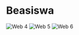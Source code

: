 # Beasiswa
![Web 4](https://user-images.githubusercontent.com/74033884/131253837-bb372697-873c-4cfb-82ca-3bcf3567df30.png)
![Web 5](https://user-images.githubusercontent.com/74033884/131253838-7756c2ad-db9d-4556-b55e-a04b1c55a6e9.png)
![Web 6](https://user-images.githubusercontent.com/74033884/131253839-1a2d7fcd-e244-4734-90b9-48b8e1edfbe7.png)
